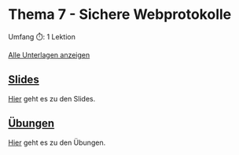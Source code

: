# Thema 7 - Sichere Webprotokolle

Umfang ⏱️: 1 Lektion

[Alle Unterlagen anzeigen](https://github.com/janikvonrotz/encrypt.casa/tree/main/topic-7)

## [Slides](slides7.md)

[Hier](slides7.md) geht es zu den Slides.

## [Übungen](excercise7.md)

[Hier](excercise7.md) geht es zu den Übungen.
